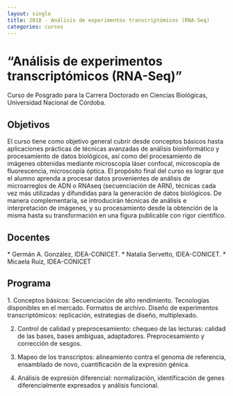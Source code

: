 ```yaml
---
layout: single
title: 2018 - Análisis de experimentos transcriptómicos (RNA-Seq)
categories: cursos
---
```


<h1>“Análisis de experimentos transcriptómicos (RNA-Seq)”</h1>
Curso de Posgrado para la Carrera Doctorado en Ciencias Biológicas, Universidad Nacional de Córdoba.

<h2>Objetivos</h2>
El curso tiene como objetivo general cubrir desde conceptos básicos hasta aplicaciones prácticas de técnicas avanzadas de análisis bioinformático y procesamiento de datos biológicos, así como del procesamiento de imágenes obtenidas mediante microscopía láser confocal, microscopía de fluorescencia, microscopía óptica. El propósito final del curso es lograr que el alumno aprenda a procesar datos provenientes de análisis de microarreglos de ADN o RNAseq (secuenciación de ARN), técnicas cada vez más utilizadas y difundidas para la generación de datos biológicos. De manera complementaria, se introducirán técnicas
de análisis e interpretación de imágenes, y su procesamiento desde la obtención de la misma hasta su transformación en una figura publicable con rigor científico.

<h2>Docentes</h2>
* Germán A. González, IDEA-CONICET. 
* Natalia Servetto, IDEA-CONICET.
* Micaela Ruiz, IDEA-CONICET

<h2>Programa</h2>
1. Conceptos básicos: Secuenciación de alto rendimiento. Tecnologías disponibles en el
mercado. Formatos de archivo. Diseño de experimentos transcriptómicos: replicación,
estrategias de diseño, multiplexado.

2. Control de calidad y preprocesamiento: chequeo de las lecturas: calidad de las bases,
bases ambiguas, adaptadores. Preprocesamiento y corrección de sesgos.

3. Mapeo de los transcriptos: alineamiento contra el genoma de referencia, ensamblado
de novo, cuantificación de la expresión génica.

4. Análisis de expresión diferencial: normalización, identificación de genes
diferencialmente expresados y análisis funcional.
